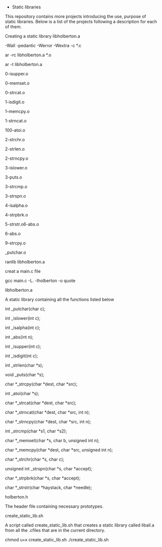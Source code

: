  - Static libraries

This repository contains more projects introducing the use, purpose of static libraries. Below is a list of the projects following a description for each of them.



Creating a static library libholberton.a

-Wall -pedantic -Werror -Wextra -c \*.c



ar -rc libholberton.a \*.o



ar -t libholberton.a



0-isupper.o

0-memset.o

0-strcat.o

1-isdigit.o

1-memcpy.o

1-strncat.o

100-atoi.o

2-strchr.o

2-strlen.o

2-strncpy.o

3-islower.o

3-puts.o

3-strcmp.o

3-strspn.o

4-isalpha.o

4-strpbrk.o

5-strstr.o6-abs.o

6-abs.o

9-strcpy.o

\_putchar.o



ranlib libholberton.a



creat a main.c file



gcc main.c -L. -lholberton -o quote

libholberton.a

A static library containing all the functions listed below



int _putchar(char c);

int _islower(int c);

int _isalpha(int c);

int _abs(int n);

int _isupper(int c);

int _isdigit(int c);

int _strlen(char *s);

void _puts(char *s);

char *_strcpy(char *dest, char *src);

int _atoi(char *s);

char *_strcat(char *dest, char *src);

char *_strncat(char *dest, char *src, int n);

char *_strncpy(char *dest, char *src, int n);

int _strcmp(char *s1, char *s2);

char *_memset(char *s, char b, unsigned int n);

char *_memcpy(char *dest, char *src, unsigned int n);

char *_strchr(char *s, char c);

unsigned int _strspn(char *s, char *accept);

char *_strpbrk(char *s, char *accept);

char *_strstr(char *haystack, char *needle);

holberton.h

The header file containing necessary prototypes.



create_static_lib.sh

A script called create_static_lib.sh that creates a static library called liball.a from all the .cfiles that are in the current directory.



chmod u+x create_static_lib.sh ./create_static_lib.sh
